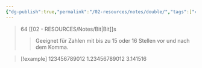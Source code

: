 ```yaml
---
{"dg-publish":true,"permalink":"/02-resources/notes/double/","tags":["code","speicher"],"noteIcon":"","updated":"2025-07-12T13:31:41.324+02:00"}
---
```


>64 [[02 - RESOURCES/Notes/Bit\|Bit]]s
>>Geeignet für Zahlen mit bis zu 15 oder 16 Stellen vor und nach dem Komma.


>[!example] 
>123456789012
>1.23456789012
>3.141516

